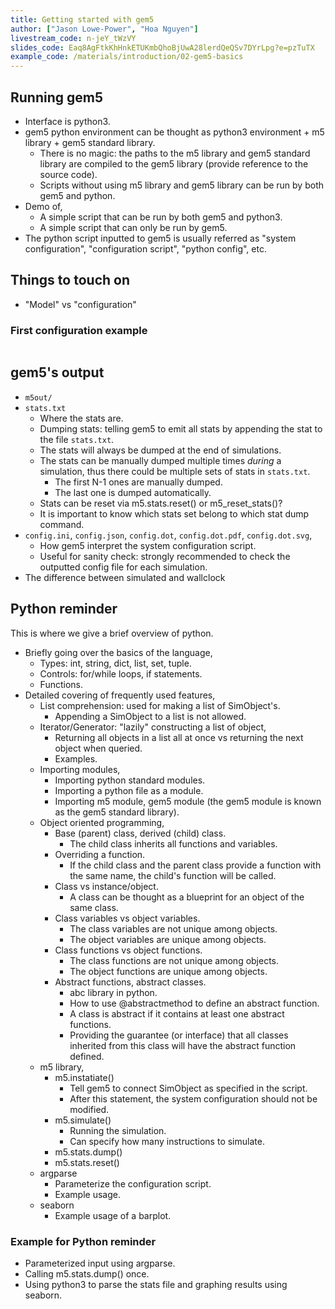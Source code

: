```yaml
---
title: Getting started with gem5
author: ["Jason Lowe-Power", "Hoa Nguyen"]
livestream_code: n-jeY_tWzVY
slides_code: Eaq8AgFtkKhHnkETUKmbQhoBjUwA28lerdQeQSv7DYrLpg?e=pzTuTX
example_code: /materials/introduction/02-gem5-basics
---
```


## Running gem5

- Interface is python3.
- gem5 python environment can be thought as python3 environment + m5 library + gem5 standard library.
  - There is no magic: the paths to the m5 library and gem5 standard library are compiled to the gem5 library (provide reference to the source code).
  - Scripts without using m5 library and gem5 library can be run by both gem5 and python.
- Demo of,
  - A simple script that can be run by both gem5 and python3.
  - A simple script that can only be run by gem5.
- The python script inputted to gem5 is usually referred as "system configuration", "configuration script", "python config", etc.

## Things to touch on

- "Model" vs "configuration"


### First configuration example

```python

```

## gem5's output

- `m5out/`
- `stats.txt`
  - Where the stats are.
  - Dumping stats: telling gem5 to emit all stats by appending the stat to the file `stats.txt`.
  - The stats will always be dumped at the end of simulations.
  - The stats can be manually dumped multiple times *during* a simulation, thus there could be multiple sets of stats in `stats.txt`.
    - The first N-1 ones are manually dumped.
    - The last one is dumped automatically.
  - Stats can be reset via m5.stats.reset() or m5_reset_stats()?
  - It is important to know which stats set belong to which stat dump command.
- `config.ini`, `config.json`, `config.dot`, `config.dot.pdf`, `config.dot.svg`,
  - How gem5 interpret the system configuration script.
  - Useful for sanity check: strongly recommended to check the outputted config file for each simulation.
- The difference between simulated and wallclock

## Python reminder

This is where we give a brief overview of python.

- Briefly going over the basics of the language,
  - Types: int, string, dict, list, set, tuple.
  - Controls: for/while loops, if statements.
  - Functions.
- Detailed covering of frequently used features,
  - List comprehension: used for making a list of SimObject's.
    - Appending a SimObject to a list is not allowed.
  - Iterator/Generator: "lazily" constructing a list of object,
    - Returning all objects in a list all at once vs returning the next object when queried.
    - Examples.
  - Importing modules,
    - Importing python standard modules.
    - Importing a python file as a module.
    - Importing m5 module, gem5 module (the gem5 module is known as the gem5 standard library).
  - Object oriented programming,
    - Base (parent) class, derived (child) class.
      - The child class inherits all functions and variables.
    - Overriding a function.
      - If the child class and the parent class provide a function with the same name, the child's function will be called.
    - Class vs instance/object.
      - A class can be thought as a blueprint for an object of the same class.
    - Class variables vs object variables.
      - The class variables are not unique among objects.
      - The object variables are unique among objects.
    - Class functions vs object functions.
      - The class functions are not unique among objects.
      - The object functions are unique among objects.
    - Abstract functions, abstract classes.
      - abc library in python.
      - How to use @abstractmethod to define an abstract function.
      - A class is abstract if it contains at least one abstract functions.
      - Providing the guarantee (or interface) that all classes inherited from this class will have the abstract function defined.
  - m5 library,
    - m5.instatiate()
      - Tell gem5 to connect SimObject as specified in the script.
      - After this statement, the system configuration should not be modified.
    - m5.simulate()
      - Running the simulation.
      - Can specify how many instructions to simulate.
    - m5.stats.dump()
    - m5.stats.reset()
  - argparse
    - Parameterize the configuration script.
    - Example usage.
  - seaborn
    - Example usage of a barplot.


### Example for Python reminder

- Parameterized input using argparse.
- Calling m5.stats.dump() once.
- Using python3 to parse the stats file and graphing results using seaborn.
